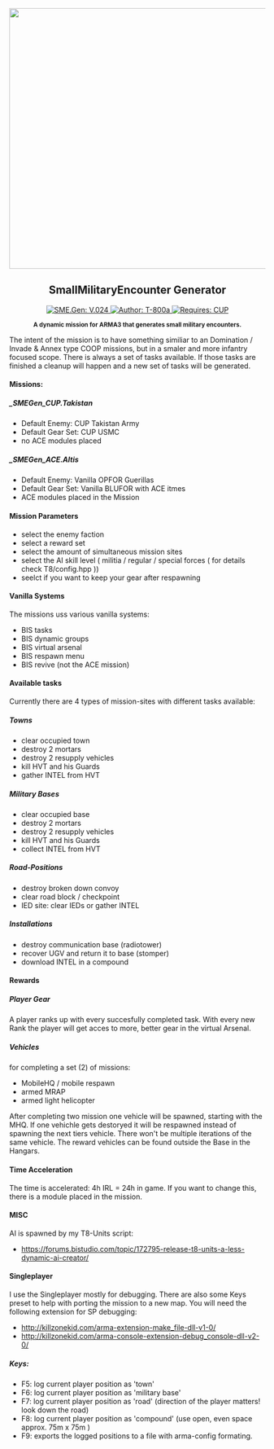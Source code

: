 <p align="center"><img src="https://github.com/T-800a/SME.Gen/blob/master/SMEGen_logo_tp.png" width="512"></p>
<h2 align="center">SmallMilitaryEncounter Generator</h2>
<p align="center">
    <a href="#">
        <img src="https://img.shields.io/badge/SME.Gen-V.030-green.svg?style=flat-square" alt="SME.Gen: V.024">
    </a>
    <a href="#">
        <img src="http://img.shields.io/badge/Author-T--800a-blue.svg?style=flat-square" alt="Author: T-800a">
    </a>
    <a href="http://www.cup-arma3.org/" target="_blank">
        <img src="http://img.shields.io/badge/Requires-CUP-orange.svg?style=flat-square" alt="Requires: CUP">
    </a>
</p>
<p align="center"><sup><strong>A dynamic mission for ARMA3 that generates small military encounters.</strong></sup></p>

The intent of the mission is to have something similiar to an Domination / Invade & Annex type COOP missions, but in a smaler and more infantry focused scope. There is always a set of tasks available. If those tasks are finished a cleanup will happen and a new set of tasks will be generated.


#### Missions:
##### _SMEGen_CUP.Takistan
- Default Enemy: CUP Takistan Army
- Default Gear Set: CUP USMC
- no ACE modules placed


##### _SMEGen_ACE.Altis		
- Default Enemy: Vanilla OPFOR Guerillas
- Default Gear Set: Vanilla BLUFOR with ACE itmes
- ACE modules placed in the Mission


#### Mission Parameters
- select the enemy faction
- select a reward set
- select the amount of simultaneous mission sites
- select the AI skill level ( militia / regular / special forces ( for details check T8/config.hpp ))
- seelct if you want to keep your gear after respawning


#### Vanilla Systems
The missions uss various vanilla systems:
- BIS tasks
- BIS dynamic groups
- BIS virtual arsenal
- BIS respawn menu
- BIS revive (not the ACE mission)


#### Available tasks
Currently there are 4 types of mission-sites with different tasks available:

##### Towns
- clear occupied town
- destroy 2 mortars
- destroy 2 resupply vehicles
- kill HVT and his Guards
- gather INTEL from HVT

##### Military Bases
- clear occupied base
- destroy 2 mortars
- destroy 2 resupply vehicles
- kill HVT and his Guards
- collect INTEL from HVT

##### Road-Positions
- destroy broken down convoy
- clear road block / checkpoint
- IED site: clear IEDs or gather INTEL

##### Installations
- destroy communication base (radiotower)
- recover UGV and return it to base (stomper)
- download INTEL in a compound


#### Rewards
##### Player Gear
A player ranks up with every succesfully completed task. With every new Rank the player will get acces to more, better gear in the virtual Arsenal.


##### Vehicles
for completing a set (2) of missions:
- MobileHQ / mobile respawn
- armed MRAP
- armed light helicopter

After completing two mission one vehicle will be spawned, starting with the MHQ. If one vehichle gets destoryed it will be respawned instead of spawning the next tiers vehicle. There won't be multiple iterations of the same vehicle. The reward vehicles can be found outside the Base in the Hangars.


#### Time Acceleration
The time is accelerated: 4h IRL = 24h in game. If you want to change this, there is a module placed in the mission.


#### MISC
AI is spawned by my T8-Units script:
- https://forums.bistudio.com/topic/172795-release-t8-units-a-less-dynamic-ai-creator/


#### Singleplayer
I use the Singleplayer mostly for debugging. There are also some Keys preset to help with porting the mission to a new map. 
You will need the following extension for SP debugging:
- http://killzonekid.com/arma-extension-make_file-dll-v1-0/
- http://killzonekid.com/arma-console-extension-debug_console-dll-v2-0/


##### Keys:
- F5: log current player position as 'town'
- F6: log current player position as 'military base'
- F7: log current player position as 'road' (direction of the player matters! look down the road)
- F8: log current player position as 'compound' (use open, even space approx. 75m x 75m )
- F9: exports the logged positions to a file with arma-config formating.
